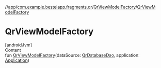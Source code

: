 //[app](../../index.md)/[com.example.bestelapp.fragments.qr](../index.md)/[QrViewModelFactory](index.md)/[QrViewModelFactory](-qr-view-model-factory.md)



# QrViewModelFactory  
[androidJvm]  
Content  
fun [QrViewModelFactory](-qr-view-model-factory.md)(dataSource: [QrDatabaseDao](../../com.example.bestelapp.data.qr/-qr-database-dao/index.md), application: [Application](https://developer.android.com/reference/kotlin/android/app/Application.html))  



